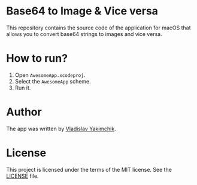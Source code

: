 # Base64 to Image & Vice versa
This repository contains the source code of the application for macOS that allows you to convert base64 strings to images and vice versa.

# How to run?
1. Open `AwesomeApp.xcodeproj`.
2. Select the `AwesomeApp` scheme.
3. Run it.

# Author
The app was written by [Vladislav Yakimchik](https://github.com/vyakimchik).

# License
This project is licensed under the terms of the MIT license. See the [LICENSE](LICENSE) file.
